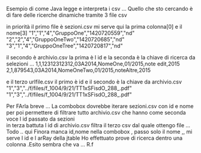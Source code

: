 Esempio di come Java  legge e interpreta i csv ...
Quello che sto cercando è di fare delle ricerche dinamiche tramite 3 
file csv 


in priorità il primo file è sezioni.csv  mi serve qui la prima colonna[0] e il nome[3]
"1","1","4","GruppoOne","1420720559","nd"
"2","2","4","GruppoOneTwo","1420720685","nd"
"3","1","4","GruppoOneTree","1420720817","nd"



il secondo è archivio.csv
la prima è l id e la seconda è la chiave di ricerca da selezioni ...
1,1,12312312312,03A2014,NomeOne,01/2015,note edit,2015
2,1,879543,03A2014,NomeOneTwo,01/2015,noteAltre,2015



e il terzo urlfile.csv 
il primo è id e il secondo è la chiave da archivio.csv 
"1","3","../f/files/f_1004/9/21/TT1xSFisdO_288_.pdf"
"1","3","../f/files/f_1004/9/21/TT1xSFisdO_288_.pdf"



Per FArla breve ...
La combobox dovrebbe iterare sezioni.csv con id e nome 
per poi permettere di  filtrare tutto archivio.csv che hanno come seconda voce l id passato da sezioni  
in terza battuta l id di archivio.csv filtra il terzo csv dal quale ottengo file ... 
Todo .. qui 
Finora manca  id,nome nella combobox , passo solo il nome ,, mi serve l id 
e l arRay della jtable 
Ho effettuato prove di ricerca dentro una colonna .Esito sembra che va ...
R.f
